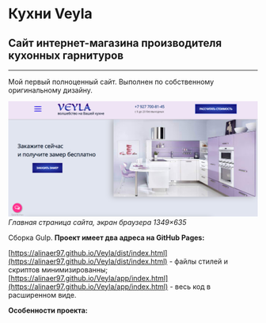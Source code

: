 # Кухни Veyla
## Сайт интернет-магазина производителя кухонных гарнитуров
***
Мой первый полноценный сайт. Выполнен по собственному оригинальному дизайну.

![Главная страница сайта](/readme-img/main-page.png)
_Главная страница сайта, экран браузера 1349×635_

Сборка Gulp. 
__Проект имеет два адреса на GitHub Pages:__

[https://alinaer97.github.io/Veyla/dist/index.html](https://alinaer97.github.io/Veyla/dist/index.html) - файлы стилей и скриптов минимизированны;
[https://alinaer97.github.io/Veyla/app/index.html](https://alinaer97.github.io/Veyla/app/index.html) - весь код в расширенном виде.

__Особенности проекта:__
